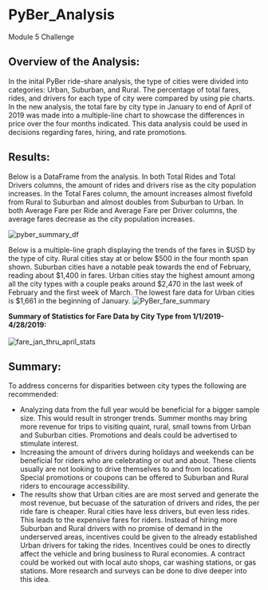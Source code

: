 # PyBer_Analysis
Module 5 Challenge
## Overview of the Analysis: 
In the inital PyBer ride-share analysis, the type of cities were divided into categories: Urban, Suburban, and Rural. The percentage of total fares, rides, and drivers for each type of city were compared by using pie charts. In the new analysis, the total fare by city type in January to end of April of 2019 was made into a multiple-line chart to showcase the differences in price over the four months indicated. This data analysis could be used in decisions regarding fares, hiring, and rate promotions.

## Results: 

Below is a DataFrame from the analysis. In both Total Rides and Total Drivers columns, the amount of rides and drivers rise as the city population increases. In the Total Fares column, the amount increases almost fivefold from Rural to Suburban and almost doubles from Suburban to Urban. In both Average Fare per Ride and Average Fare per Driver columns, the average fares decrease as the city population increases. 

![pyber_summary_df](https://user-images.githubusercontent.com/98570777/165680042-eb6805f8-3260-4c58-a379-dee5fb3bd990.png)

Below is a multiple-line graph displaying the trends of the fares in $USD by the type of city. Rural cities stay at or below $500 in the four month span shown. Suburban cities have a notable peak towards the end of February, reading about $1,400 in fares. Urban cities stay the highest amount among all the city types with a couple peaks around $2,470 in the last week of February and the first week of March. The lowest fare data for Urban cities is $1,661 in the beginning of January.
![PyBer_fare_summary](https://user-images.githubusercontent.com/98570777/165678282-b43179a4-afdb-479d-9680-359398119a9f.png)

**Summary of Statistics for Fare Data by City Type from 1/1/2019-4/28/2019:**<br /><br />
![fare_jan_thru_april_stats](https://user-images.githubusercontent.com/98570777/165690445-18dd8aa6-79dd-49f2-b5f1-9841301a49fe.png)



## Summary: 
To address concerns for disparities between city types the following are recommended:
  * Analyzing data from the full year would be beneficial for a bigger sample size. This would result in stronger trends. Summer months may bring more revenue for trips to visiting quaint, rural, small towns from Urban and Suburban cities. Promotions and deals could be advertised to stimulate interest.  
  * Increasing the amount of drivers during holidays and weekends can be beneficial for riders who are celebrating or out and about. These clients usually are not looking to drive themselves to and from locations. Special promotions or coupons can be offered to Suburban and Rural riders to encourage accessibility.
  * The results show that Urban cities are are most served and generate the most revenue, but becuase of the saturation of drivers and rides, the per ride fare is cheaper. Rural cities have less drivers, but even less rides. This leads to the expensive fares for riders. Instead of hiring more Suburban and Rural drivers with no promise of demand in the underserved areas, incentives could be given to the already established Urban drivers for taking the rides. Incentives could be ones to directly affect the vehicle and bring business to Rural economies. A contract could be worked out with local auto shops, car washing stations, or gas stations. More research and surveys can be done to dive deeper into this idea.
 
